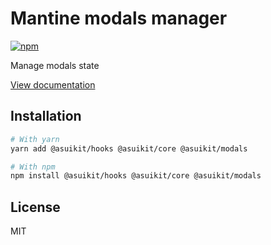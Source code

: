 # Mantine modals manager

[![npm](https://img.shields.io/npm/dm/@asuikit/modals)](https://www.npmjs.com/package/@asuikit/modals)

Manage modals state

[View documentation](https://srcalienswap.github.io/as-uikit/)

## Installation

```bash
# With yarn
yarn add @asuikit/hooks @asuikit/core @asuikit/modals

# With npm
npm install @asuikit/hooks @asuikit/core @asuikit/modals
```

## License

MIT
